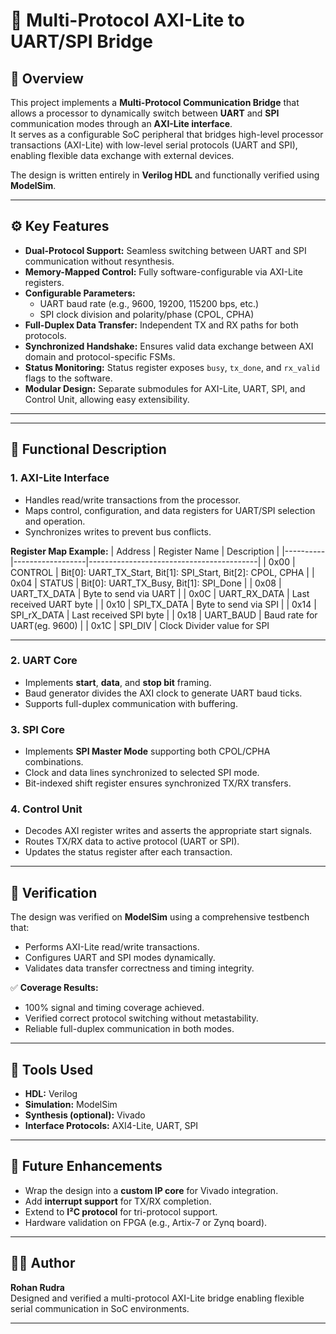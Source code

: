 # 🔗 Multi-Protocol AXI-Lite to UART/SPI Bridge

## 🧭 Overview
This project implements a **Multi-Protocol Communication Bridge** that allows a processor to dynamically switch between **UART** and **SPI** communication modes through an **AXI-Lite interface**.  
It serves as a configurable SoC peripheral that bridges high-level processor transactions (AXI-Lite) with low-level serial protocols (UART and SPI), enabling flexible data exchange with external devices.

The design is written entirely in **Verilog HDL** and functionally verified using **ModelSim**.

---

## ⚙️ Key Features
- **Dual-Protocol Support:** Seamless switching between UART and SPI communication without resynthesis.  
- **Memory-Mapped Control:** Fully software-configurable via AXI-Lite registers.  
- **Configurable Parameters:**
  - UART baud rate (e.g., 9600, 19200, 115200 bps, etc.)
  - SPI clock division and polarity/phase (CPOL, CPHA)
- **Full-Duplex Data Transfer:** Independent TX and RX paths for both protocols.
- **Synchronized Handshake:** Ensures valid data exchange between AXI domain and protocol-specific FSMs.
- **Status Monitoring:** Status register exposes `busy`, `tx_done`, and `rx_valid` flags to the software.
- **Modular Design:** Separate submodules for AXI-Lite, UART, SPI, and Control Unit, allowing easy extensibility.

---


---

## 🧠 Functional Description

### 1. **AXI-Lite Interface**
- Handles read/write transactions from the processor.  
- Maps control, configuration, and data registers for UART/SPI selection and operation.
- Synchronizes writes to prevent bus conflicts.

**Register Map Example:**
| Address | Register Name     | Description                              |
|----------|------------------|------------------------------------------|
| 0x00     | CONTROL          | Bit[0]: UART_TX_Start, Bit[1]: SPI_Start, Bit[2]: CPOL, CPHA   |
| 0x04     | STATUS           | Bit[0]: UART_TX_Busy,  Bit[1]: SPI_Done |
| 0x08     | UART_TX_DATA          | Byte to send via UART                   |
| 0x0C     | UART_RX_DATA          | Last received UART byte                            |
| 0x10     | SPI_TX_DATA         | Byte to send via SPI                |
| 0x14     | SPI_rX_DATA        | Last received SPI byte     |
| 0x18     | UART_BAUD   | Baud rate for UART(eg. 9600)  |
| 0x1C     | SPI_DIV     | Clock Divider value for SPI

---

### 2. **UART Core**
- Implements **start**, **data**, and **stop bit** framing.
- Baud generator divides the AXI clock to generate UART baud ticks.
- Supports full-duplex communication with buffering.

### 3. **SPI Core**
- Implements **SPI Master Mode** supporting both CPOL/CPHA combinations.
- Clock and data lines synchronized to selected SPI mode.
- Bit-indexed shift register ensures synchronized TX/RX transfers.

### 4. **Control Unit**
- Decodes AXI register writes and asserts the appropriate start signals.
- Routes TX/RX data to active protocol (UART or SPI).
- Updates the status register after each transaction.

---

## 🧪 Verification
The design was verified on **ModelSim** using a comprehensive testbench that:
- Performs AXI-Lite read/write transactions.
- Configures UART and SPI modes dynamically.
- Validates data transfer correctness and timing integrity.

✅ **Coverage Results:**
- 100% signal and timing coverage achieved.  
- Verified correct protocol switching without metastability.  
- Reliable full-duplex communication in both modes.

---



## 🧰 Tools Used
- **HDL:** Verilog  
- **Simulation:** ModelSim  
- **Synthesis (optional):** Vivado  
- **Interface Protocols:** AXI4-Lite, UART, SPI  

---

## 🚀 Future Enhancements
- Wrap the design into a **custom IP core** for Vivado integration.  
- Add **interrupt support** for TX/RX completion.  
- Extend to **I²C protocol** for tri-protocol support.  
- Hardware validation on FPGA (e.g., Artix-7 or Zynq board).

---

## 👨‍💻 Author
**Rohan Rudra**  
Designed and verified a multi-protocol AXI-Lite bridge enabling flexible serial communication in SoC environments.

---


